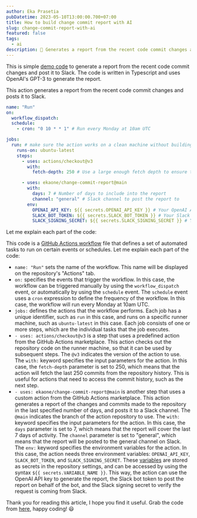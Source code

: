 ```yaml
---
author: Eka Prasetia
pubDatetime: 2023-05-10T13:00:00.700+07:00
title: How to build change commit report with AI
slug: change-commit-report-with-ai
featured: false
tags:
  - ai
description: 🤖 Generates a report from the recent code commit changes and posts it to Slack.
---
```


This is simple [demo code](https://github.com/ekaone/change-commit-report) to generate a report from the recent code commit changes and post it to Slack. The code is written in Typescript and uses OpenAI's GPT-3 to generate the report.

This action generates a report from the recent code commit changes and posts it to Slack.

```yaml
name: "Run"
on:
  workflow_dispatch:
  schedule:
    - cron: "0 10 * * 1" # Run every Monday at 10am UTC

jobs:
  run: # make sure the action works on a clean machine without building
    runs-on: ubuntu-latest
    steps:
      - uses: actions/checkout@v3
        with:
          fetch-depth: 250 # Use a large enough fetch depth to ensure the action can find the commit history to work with

      - uses: ekaone/change-commit-report@main
        with:
          days: 7 # Number of days to include into the report
          channel: "general" # Slack channel to post the report to
        env:
          OPENAI_API_KEY: ${{ secrets.OPENAI_API_KEY }} # Your OpenAI API key, used to generate the report
          SLACK_BOT_TOKEN: ${{ secrets.SLACK_BOT_TOKEN }} # Your Slack bot token, used to post the report on behalf of the bot
          SLACK_SIGNING_SECRET: ${{ secrets.SLACK_SIGNING_SECRET }} # Your Slack signing secret, used to verify the request is coming from Slack
```

Let me explain each part of the code:

This code is a [GitHub Actions workflow](https://docs.github.com/en/actions/using-workflows) file that defines a set of automated tasks to run on certain events or schedules. Let me explain each part of the code:

- `name: "Run"` sets the name of the workflow. This name will be displayed on the repository's "Actions" tab.
- `on:` specifies the events that trigger the workflow. In this case, the workflow can be triggered manually by using the `workflow_dispatch` event, or automatically by using the `schedule` event. The `schedule` event uses a `cron` expression to define the frequency of the workflow. In this case, the workflow will run every Monday at 10am UTC.
- `jobs:` defines the actions that the workflow performs. Each job has a unique identifier, such as `run` in this case, and runs on a specific runner machine, such as `ubuntu-latest` in this case. Each job consists of one or more steps, which are the individual tasks that the job executes.
- `- uses: actions/checkout@v3` is a step that uses a predefined action from the GitHub Actions marketplace. This action checks out the repository code on the runner machine, so that it can be used by subsequent steps. The `@v3` indicates the version of the action to use. The `with:` keyword specifies the input parameters for the action. In this case, the `fetch-depth` parameter is set to 250, which means that the action will fetch the last 250 commits from the repository history. This is useful for actions that need to access the commit history, such as the next step.
- `- uses: ekaone/change-commit-report@main` is another step that uses a custom action from the GitHub Actions marketplace. This action generates a report of the changes and commits made to the repository in the last specified number of days, and posts it to a Slack channel. The `@main` indicates the branch of the action repository to use. The `with:` keyword specifies the input parameters for the action. In this case, the `days` parameter is set to 7, which means that the report will cover the last 7 days of activity. The `channel` parameter is set to "general", which means that the report will be posted to the general channel on Slack. The `env:` keyword specifies the environment variables for the action. In this case, the action needs three environment variables: `OPENAI_API_KEY`, `SLACK_BOT_TOKEN`, and `SLACK_SIGNING_SECRET`. These [variables](https://docs.github.com/en/actions/learn-github-actions/variables) are stored as secrets in the repository settings, and can be accessed by using the syntax `${{ secrets.VARIABLE_NAME }}`. This way, the action can use the OpenAI API key to generate the report, the Slack bot token to post the report on behalf of the bot, and the Slack signing secret to verify the request is coming from Slack.

Thank you for reading this article, I hope you find it useful. Grab the code from [here](https://github.com/ekaone/change-commit-report), happy coding! 😃
